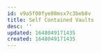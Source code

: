 ```yaml
---
id: v9a5f00fye08msx7c3beb8v
title: Self Contained Vaults
desc: ''
updated: 1648049171435
created: 1648049171435
---
```


